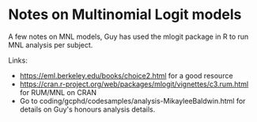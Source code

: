 # Notes on Multinomial Logit models

A few notes on MNL models, Guy has used the mlogit package in R to run
MNL analysis per subject.

Links:

  - <https://eml.berkeley.edu/books/choice2.html> for a good resource
  - <https://cran.r-project.org/web/packages/mlogit/vignettes/c3.rum.html>
    for RUM/MNL on CRAN
  - Go to coding/gcphd/codesamples/analysis-MikayleeBaldwin.html for
    details on Guy's honours analysis details.
